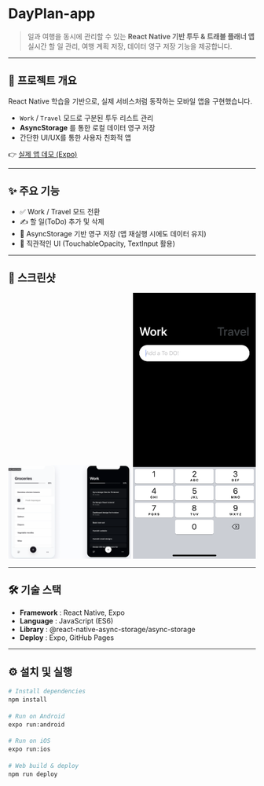 # DayPlan-app

> 일과 여행을 동시에 관리할 수 있는 **React Native 기반 투두 & 트래블 플래너 앱**  
실시간 할 일 관리, 여행 계획 저장, 데이터 영구 저장 기능을 제공합니다.

---

## 🚀 프로젝트 개요
React Native 학습을 기반으로, 실제 서비스처럼 동작하는 모바일 앱을 구현했습니다.  
- `Work` / `Travel` 모드로 구분된 투두 리스트 관리  
- **AsyncStorage** 를 통한 로컬 데이터 영구 저장  
- 간단한 UI/UX를 통한 사용자 친화적 앱  

👉 [실제 앱 데모 (Expo)](https://expo.dev/@hmchung2/worktravel)

---

## ✨ 주요 기능
- ✅ Work / Travel 모드 전환  
- ✍️ 할 일(ToDo) 추가 및 삭제  
- 💾 AsyncStorage 기반 영구 저장 (앱 재실행 시에도 데이터 유지)  
- 📱 직관적인 UI (TouchableOpacity, TextInput 활용)  

---

## 📸 스크린샷
<p align="center">
  <img src="images/dayplan1.png" width="250" />
  <img src="images/dayplan2.png" width="250" />
</p>

---

## 🛠 기술 스택
- **Framework** : React Native, Expo  
- **Language** : JavaScript (ES6)  
- **Library** : @react-native-async-storage/async-storage  
- **Deploy** : Expo, GitHub Pages  

---

## ⚙️ 설치 및 실행
```bash
# Install dependencies
npm install

# Run on Android
expo run:android

# Run on iOS
expo run:ios

# Web build & deploy
npm run deploy
